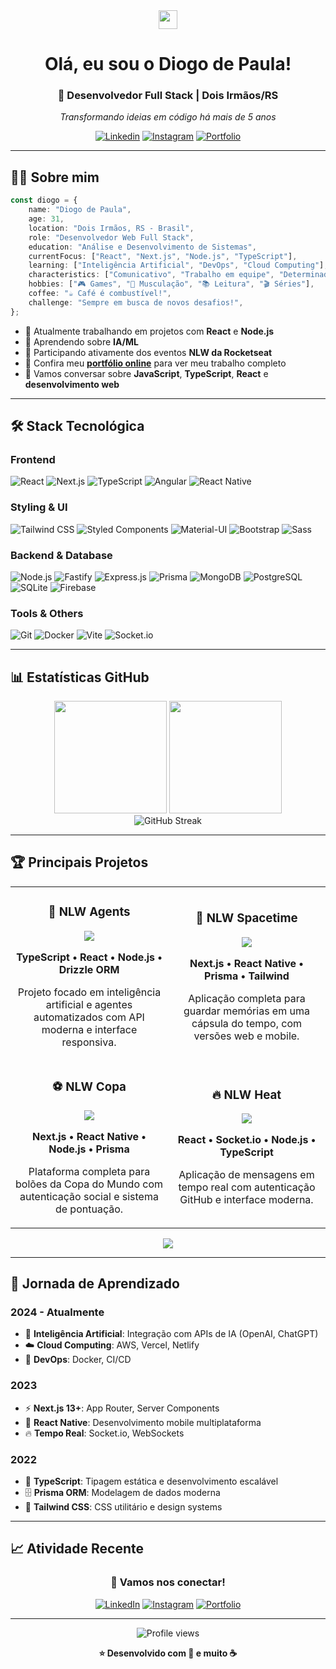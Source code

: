 <div align="center">
  <img src="https://github.com/TheDudeThatCode/TheDudeThatCode/blob/master/Assets/Hi.gif" width="30">
  
  # Olá, eu sou o Diogo de Paula! 
  
  ### 🚀 Desenvolvedor Full Stack | Dois Irmãos/RS
  
  <p align="center">
    <em>Transformando ideias em código há mais de 5 anos</em>
  </p>
  
  [![Linkedin](https://img.shields.io/badge/-LinkedIn-0077B5?style=flat-square&logo=Linkedin&logoColor=white&link=https://www.linkedin.com/in/diogo-de-paula-654567165/)](https://www.linkedin.com/in/diogo-de-paula-654567165/)
  [![Instagram](https://img.shields.io/badge/-Instagram-E4405F?style=flat-square&logo=instagram&logoColor=white&link=https://www.instagram.com/diogo_d_paula/)](https://www.instagram.com/diogo_d_paula/)
  [![Portfolio](https://img.shields.io/badge/-Portfolio-000000?style=flat-square&logo=vercel&logoColor=white&link=https://curriculo-diogo-de-paula.vercel.app/)](https://curriculo-diogo-de-paula.vercel.app/)
  
</div>

---

## 🧑‍💻 **Sobre mim**

```typescript
const diogo = {
	name: "Diogo de Paula",
	age: 31,
	location: "Dois Irmãos, RS - Brasil",
	role: "Desenvolvedor Web Full Stack",
	education: "Análise e Desenvolvimento de Sistemas",
	currentFocus: ["React", "Next.js", "Node.js", "TypeScript"],
	learning: ["Inteligência Artificial", "DevOps", "Cloud Computing"],
	characteristics: ["Comunicativo", "Trabalho em equipe", "Determinado", "Positivo"],
	hobbies: ["🎮 Games", "💪 Musculação", "📚 Leitura", "🎬 Séries"],
	coffee: "☕ Café é combustível!",
	challenge: "Sempre em busca de novos desafios!",
};
```

-   🔭 Atualmente trabalhando em projetos com **React** e **Node.js**
-   🌱 Aprendendo sobre **IA/ML** 
-   👥 Participando ativamente dos eventos **NLW da Rocketseat**
-   💼 Confira meu [**portfólio online**](https://curriculo-diogo-de-paula.vercel.app/) para ver meu trabalho completo
-   💬 Vamos conversar sobre **JavaScript**, **TypeScript**, **React** e **desenvolvimento web**

---

## 🛠️ **Stack Tecnológica**

### **Frontend**

![React](https://img.shields.io/badge/React-20232A?style=for-the-badge&logo=react&logoColor=61DAFB)
![Next.js](https://img.shields.io/badge/Next.js-000000?style=for-the-badge&logo=nextdotjs&logoColor=white)
![TypeScript](https://img.shields.io/badge/TypeScript-007ACC?style=for-the-badge&logo=typescript&logoColor=white)
![Angular](https://img.shields.io/badge/Angular-DD0031?style=for-the-badge&logo=angular&logoColor=white)
![React Native](https://img.shields.io/badge/React_Native-20232A?style=for-the-badge&logo=react&logoColor=61DAFB)

### **Styling & UI**

![Tailwind CSS](https://img.shields.io/badge/Tailwind_CSS-38B2AC?style=for-the-badge&logo=tailwind-css&logoColor=white)
![Styled Components](https://img.shields.io/badge/styled--components-DB7093?style=for-the-badge&logo=styled-components&logoColor=white)
![Material-UI](https://img.shields.io/badge/Material--UI-0081CB?style=for-the-badge&logo=material-ui&logoColor=white)
![Bootstrap](https://img.shields.io/badge/Bootstrap-563D7C?style=for-the-badge&logo=bootstrap&logoColor=white)
![Sass](https://img.shields.io/badge/Sass-CC6699?style=for-the-badge&logo=sass&logoColor=white)

### **Backend & Database**

![Node.js](https://img.shields.io/badge/Node.js-43853D?style=for-the-badge&logo=node.js&logoColor=white)
![Fastify](https://img.shields.io/badge/fastify-202020?style=for-the-badge&logo=fastify&logoColor=white)
![Express.js](https://img.shields.io/badge/Express.js-404D59?style=for-the-badge&logo=express&logoColor=white)
![Prisma](https://img.shields.io/badge/Prisma-3982CE?style=for-the-badge&logo=Prisma&logoColor=white)
![MongoDB](https://img.shields.io/badge/MongoDB-4EA94B?style=for-the-badge&logo=mongodb&logoColor=white)
![PostgreSQL](https://img.shields.io/badge/PostgreSQL-316192?style=for-the-badge&logo=postgresql&logoColor=white)
![SQLite](https://img.shields.io/badge/SQLite-07405E?style=for-the-badge&logo=sqlite&logoColor=white)
![Firebase](https://img.shields.io/badge/Firebase-039BE5?style=for-the-badge&logo=Firebase&logoColor=white)

### **Tools & Others**

![Git](https://img.shields.io/badge/Git-F05032?style=for-the-badge&logo=git&logoColor=white)
![Docker](https://img.shields.io/badge/Docker-2496ED?style=for-the-badge&logo=docker&logoColor=white)
![Vite](https://img.shields.io/badge/Vite-646CFF?style=for-the-badge&logo=vite&logoColor=white)
![Socket.io](https://img.shields.io/badge/Socket.io-black?style=for-the-badge&logo=socket.io&badgeColor=010101)

---

## 📊 **Estatísticas GitHub**

<div align="center">
  <img height="180em" src="https://github-readme-stats.vercel.app/api?username=DiogodePaula&show_icons=true&theme=radical&include_all_commits=true&count_private=true"/>
  <img height="180em" src="https://github-readme-stats.vercel.app/api/top-langs/?username=DiogodePaula&layout=compact&langs_count=8&theme=radical"/>
</div>

<div align="center">
  <img src="https://github-readme-streak-stats.herokuapp.com/?user=DiogodePaula&theme=radical" alt="GitHub Streak" />
</div>

---

## 🏆 **Principais Projetos**

<table>
  <tr>
    <td width="50%">
      <h3 align="center">🤖 NLW Agents</h3>
      <div align="center">  
        <a href="https://github.com/DiogodePaula/NLW/tree/master/NLW-Agents" target="_blank">
          <img src="https://img.shields.io/badge/Código-000?style=for-the-badge&logo=github&logoColor=white">
        </a>
        <p><strong>TypeScript • React • Node.js • Drizzle ORM</strong></p>
        <p>Projeto focado em inteligência artificial e agentes automatizados com API moderna e interface responsiva.</p>
      </div>
    </td>
    <td width="50%">
      <h3 align="center">🌌 NLW Spacetime</h3>
      <div align="center">
        <a href="https://github.com/DiogodePaula/NLW/tree/master/NLW-Spacetime" target="_blank">
          <img src="https://img.shields.io/badge/Código-000?style=for-the-badge&logo=github&logoColor=white">
        </a>
        <p><strong>Next.js • React Native • Prisma • Tailwind</strong></p>
        <p>Aplicação completa para guardar memórias em uma cápsula do tempo, com versões web e mobile.</p>
      </div>
    </td>
  </tr>
  <tr>
    <td width="50%">
      <h3 align="center">⚽ NLW Copa</h3>
      <div align="center">
        <a href="https://github.com/DiogodePaula/NLW/tree/master/NLW-Copa" target="_blank">
          <img src="https://img.shields.io/badge/Código-000?style=for-the-badge&logo=github&logoColor=white">
        </a>
        <p><strong>Next.js • React Native • Node.js • Prisma</strong></p>
        <p>Plataforma completa para bolões da Copa do Mundo com autenticação social e sistema de pontuação.</p>
      </div>
    </td>
    <td width="50%">
      <h3 align="center">🔥 NLW Heat</h3>
      <div align="center">
        <a href="https://github.com/DiogodePaula/NLW/tree/master/NLW-Heat" target="_blank">
          <img src="https://img.shields.io/badge/Código-000?style=for-the-badge&logo=github&logoColor=white">
        </a>
        <p><strong>React • Socket.io • Node.js • TypeScript</strong></p>
        <p>Aplicação de mensagens em tempo real com autenticação GitHub e interface moderna.</p>
      </div>
    </td>
  </tr>
</table>

<div align="center">
  <a href="https://github.com/DiogodePaula/NLW">
    <img src="https://img.shields.io/badge/Ver_Todos_Projetos-7159c1?style=for-the-badge&logo=github&logoColor=white">
  </a>
</div>

---

## 🚀 **Jornada de Aprendizado**

### **2024 - Atualmente**

-   🤖 **Inteligência Artificial**: Integração com APIs de IA (OpenAI, ChatGPT)
-   ☁️ **Cloud Computing**: AWS, Vercel, Netlify
-   🐳 **DevOps**: Docker, CI/CD

### **2023**

-   ⚡ **Next.js 13+**: App Router, Server Components
-   📱 **React Native**: Desenvolvimento mobile multiplataforma
-   🔥 **Tempo Real**: Socket.io, WebSockets

### **2022**

-   🎯 **TypeScript**: Tipagem estática e desenvolvimento escalável
-   🗄️ **Prisma ORM**: Modelagem de dados moderna
-   🎨 **Tailwind CSS**: CSS utilitário e design systems

---

## 📈 **Atividade Recente**

<!--START_SECTION:activity-->
<!--END_SECTION:activity-->

<div align="center">
  
  ### 💬 **Vamos nos conectar!**
  
  [![LinkedIn](https://img.shields.io/badge/LinkedIn-0077B5?style=for-the-badge&logo=linkedin&logoColor=white)](https://www.linkedin.com/in/diogo-de-paula-654567165/)
  [![Instagram](https://img.shields.io/badge/Instagram-E4405F?style=for-the-badge&logo=instagram&logoColor=white)](https://www.instagram.com/diogo_d_paula/)
  [![Portfolio](https://img.shields.io/badge/Portfolio-000000?style=for-the-badge&logo=vercel&logoColor=white)](https://curriculo-diogo-de-paula.vercel.app/)
  
  ---
  
  <img src="https://komarev.com/ghpvc/?username=DiogodePaula&color=7159c1&style=flat-square&label=Profile+Views" alt="Profile views" />
  
  **⭐ Desenvolvido com 💜 e muito ☕**
  
</div>
